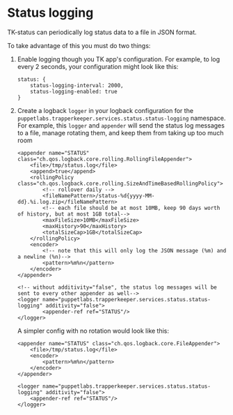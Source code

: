 # Status logging

TK-status can periodically log status data to a file in JSON format.

To take advantage of this you must do two things:

1. Enable logging though you TK app's configuration. For example, to log every 2 seconds, your configuration might look like this:

    ```
    status: {
        status-logging-interval: 2000,
        status-logging-enabled: true
    }
    ```

2. Create a logback `logger` in your logback configuration for the `puppetlabs.trapperkeeper.services.status.status-logging` namespace.
   For example, this `logger` and `appender` will send the status log messages to a file, manage rotating them, and keep them from taking up too much room
    ```
    <appender name="STATUS" class="ch.qos.logback.core.rolling.RollingFileAppender">
        <file>/tmp/status.log</file>
        <append>true</append>
        <rollingPolicy class="ch.qos.logback.core.rolling.SizeAndTimeBasedRollingPolicy">
            <!-- rollover daily -->
            <fileNamePattern>/status-%d{yyyy-MM-dd}.%i.log.zip</fileNamePattern>
            <!-- each file should be at most 10MB, keep 90 days worth of history, but at most 1GB total-->
            <maxFileSize>10MB</maxFileSize>
            <maxHistory>90</maxHistory>
            <totalSizeCap>1GB</totalSizeCap>
        </rollingPolicy>
        <encoder>
            <!-- note that this will only log the JSON message (%m) and a newline (%n)-->
            <pattern>%m%n</pattern>
        </encoder>
    </appender>

    <!-- without additivity="false", the status log messages will be sent to every other appender as well-->
    <logger name="puppetlabs.trapperkeeper.services.status.status-logging" additivity="false">
            <appender-ref ref="STATUS"/>
    </logger>
    ```
    A simpler config with no rotation would look like this:

    ```
    <appender name="STATUS" class="ch.qos.logback.core.FileAppender">
        <file>/tmp/status.log</file>
        <encoder>
            <pattern>%m%n</pattern>
        </encoder>
    </appender>

    <logger name="puppetlabs.trapperkeeper.services.status.status-logging" additivity="false">
        <appender-ref ref="STATUS"/>
    </logger>
    ```
